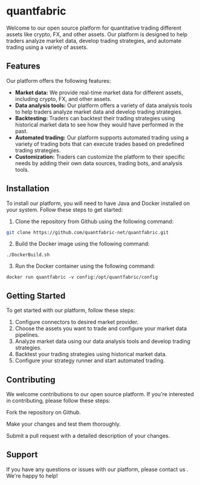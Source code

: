 # quantfabric
Welcome to our open source platform for quantitative trading different assets like crypto, FX, and other assets. Our platform is designed to help traders analyze market data, develop trading strategies, and automate trading using a variety of assets.

## Features
Our platform offers the following features:

- **Market data:** We provide real-time market data for different assets, including crypto, FX, and other assets.
- **Data analysis tools:** Our platform offers a variety of data analysis tools to help traders analyze market data and develop trading strategies.
- **Backtesting:** Traders can backtest their trading strategies using historical market data to see how they would have performed in the past.
- **Automated trading:** Our platform supports automated trading using a variety of trading bots that can execute trades based on predefined trading strategies.
- **Customization:** Traders can customize the platform to their specific needs by adding their own data sources, trading bots, and analysis tools.

## Installation

To install our platform, you will need to have Java and Docker installed on your system. Follow these steps to get started:

1. Clone the repository from Github using the following command:
```bash
git clone https://github.com/quantfabric-net/quantfabric.git
```

2. Build the Docker image using the following command:
```
./DockerBuild.sh
```
3. Run the Docker container using the following command:
```
docker run quantfabric -v config:/opt/quantfabric/config
```

## Getting Started
To get started with our platform, follow these steps:

1. Configure connectors to desired market provider.
2. Choose the assets you want to trade and configure your market data pipelines.
3. Analyze market data using our data analysis tools and develop trading strategies.
4. Backtest your trading strategies using historical market data.
5. Configure your strategy runner and start automated trading.

## Contributing
We welcome contributions to our open source platform. If you're interested in contributing, please follow these steps:

Fork the repository on Github.

Make your changes and test them thoroughly.

Submit a pull request with a detailed description of your changes.

## Support
If you have any questions or issues with our platform, please contact us . We're happy to help!
